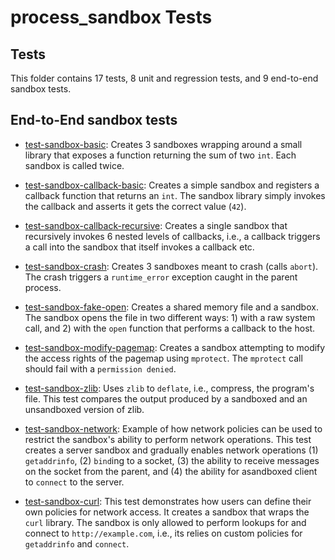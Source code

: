 # process_sandbox Tests

Tests
------

This folder contains 17 tests, 8 unit and regression tests, and 9 end-to-end sandbox tests.

## End-to-End sandbox tests

* [test-sandbox-basic](sandbox-basic.cc): Creates 3 sandboxes wrapping around a small library that exposes a function returning the sum of two `int`.
  Each sandbox is called twice.

* [test-sandbox-callback-basic](sandbox-callback-basic.cc): Creates a simple sandbox and registers a callback function that returns an `int`.
   The sandbox library simply invokes the callback and asserts it gets the correct value (`42`). 

* [test-sandbox-callback-recursive](sandbox-callback-recursive.cc): Creates a single sandbox that recursively invokes 6 nested levels of callbacks, i.e., a callback triggers a call into the sandbox that itself invokes a callback etc. 

* [test-sandbox-crash](sandbox-crash.cc): Creates 3 sandboxes meant to crash (calls `abort`).
  The crash triggers a `runtime_error` exception caught in the parent process. 

* [test-sandbox-fake-open](sandbox-fake-open.cc): Creates a shared memory file and a sandbox. The sandbox opens the file in two different ways: 1) with a raw system call, and 2) with the `open` function that performs a callback to the host. 

* [test-sandbox-modify-pagemap](sandbox-modify-pagemap.cc): Creates a sandbox attempting to modify the access rights of the pagemap using `mprotect`.
  The `mprotect` call should fail with a `permission denied`.

* [test-sandbox-zlib](sandbox-zlib.cc): Uses `zlib` to `deflate`, i.e., compress, the program's file. This test compares the output produced by a sandboxed and an unsandboxed version of zlib. 

* [test-sandbox-network](sandbox-network.cc): Example of how network policies can be used to restrict the sandbox's ability to perform network operations. 
This test creates a server sandbox and gradually enables network operations (1) `getaddrinfo`, (2) `bind`ing to a socket, (3) the ability to receive messages on the socket from the parent, and (4) the ability for asandboxed client to `connect` to the server. 

* [test-sandbox-curl](sandbox-curl.cc): 
This test demonstrates how users can define their own policies for network access. 
It creates a sandbox that wraps the `curl` library.
The sandbox is only allowed to perform lookups for and connect to `http://example.com`, i.e., its relies on custom policies for `getaddrinfo` and `connect`.
